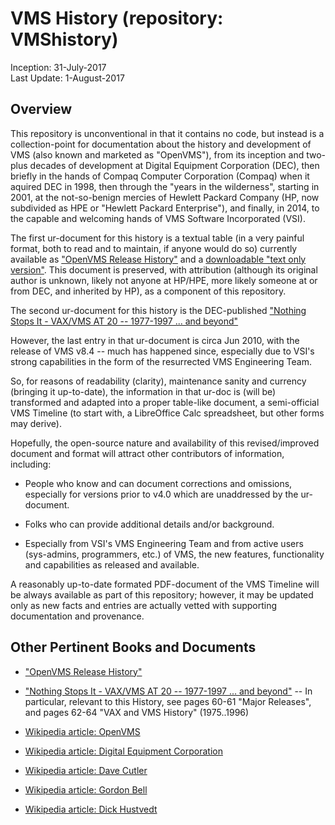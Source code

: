# VMS History (repository: VMShistory)

Inception: 31-July-2017  
Last Update: 1-August-2017

## Overview

This repository is unconventional in that it contains no code, but instead is a collection-point for documentation about the history and development of VMS (also known and marketed as "OpenVMS"), from its inception and two-plus decades of development at Digital Equipment Corporation (DEC), then briefly in the hands of Compaq Computer Corporation (Compaq) when it aquired DEC in 1998, then through the "years in the wilderness", starting in 2001, at the not-so-benign mercies of Hewlett Packard Company (HP, now subdivided as HPE or "Hewlett Packard Enterprise"), and finally, in 2014, to the capable and welcoming hands of VMS Software Incorporated (VSI).

The first ur-document for this history is a textual table (in a very painful format, both to read and to maintain, if anyone would do so) currently available as ["OpenVMS Release History"](http://h41379.www4.hpe.com/openvms/os/openvms-release-history.html) and a [downloadable "text only version"](http://h41379.www4.hpe.com/openvms/os/openvms-release-history.txt).  This document is preserved, with attribution (although its original author is unknown, likely not anyone at HP/HPE, more likely someone at or from DEC, and inherited by HP), as a component of this repository.

The second ur-document for this history is the DEC-published ["Nothing Stops It - VAX/VMS AT 20 -- 1977-1997 ... and beyond"](http://archive.computerhistory.org/resources/text/DEC/vax/dec.vax.vax_at_20.1977-1997.102630370.pdf)

However, the last entry in that ur-document is circa Jun 2010, with the release of VMS v8.4 -- much has happened since, especially due to VSI's strong capabilities in the form of the resurrected VMS Engineering Team.

So, for reasons of readability (clarity), maintenance sanity and currency (bringing it up-to-date), the information in that ur-doc is (will be) transformed and adapted into a proper table-like document, a semi-official VMS Timeline (to start with, a LibreOffice Calc spreadsheet, but other forms may derive).

Hopefully, the open-source nature and availability of this revised/improved document and format will attract other contributors of information, including:

* People who know and can document corrections and omissions, especially for versions prior to v4.0 which are unaddressed by the ur-document.

* Folks who can provide additional details and/or background.

* Especially from VSI's VMS Engineering Team and from active users (sys-admins, programmers, etc.) of VMS, the new features, functionality and capabilities as released and available.

A reasonably up-to-date formated PDF-document of the VMS Timeline will be always available as part of this repository; however, it may be updated only as new facts and entries are actually vetted with supporting documentation and provenance.

## Other Pertinent Books and Documents

* ["OpenVMS Release History"](http://h41379.www4.hpe.com/openvms/os/openvms-release-history.html)

* ["Nothing Stops It - VAX/VMS AT 20 -- 1977-1997 ... and beyond"](http://archive.computerhistory.org/resources/text/DEC/vax/dec.vax.vax_at_20.1977-1997.102630370.pdf) -- In particular, relevant to this History, see pages 60-61 "Major Releases", and pages 62-64 "VAX and VMS History" (1975..1996)

* [Wikipedia article: OpenVMS](https://en.wikipedia.org/wiki/OpenVMS)

* [Wikipedia article: Digital Equipment Corporation](https://en.wikipedia.org/wiki/Digital_Equipment_Corporation)

* [Wikipedia article: Dave Cutler](https://en.wikipedia.org/wiki/Dave_Cutler)

* [Wikipedia article: Gordon Bell](https://en.wikipedia.org/wiki/Gordon_Bell)

* [Wikipedia article: Dick Hustvedt](https://en.wikipedia.org/wiki/Dick_Hustvedt)
